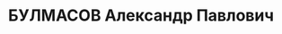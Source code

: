 ---
title: БУЛМАСОВ Александр Павлович
description: "Род. в 1910, Свердловская обл., русский, обр.: высшее, б/п. Трест \"\
  Башнефть\", геолого-поисковая контора \n  Обв. по ст. 58-8, 58-11. Приговор: 04.05.1937\
  \ – к лишению свободы на 10 лет. \n  Реабилитирован 23.03.1944"
---